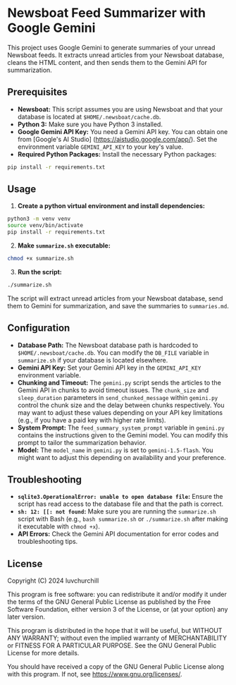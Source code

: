 # Newsboat Feed Summarizer with Google Gemini

This project uses Google Gemini to generate summaries of your unread Newsboat feeds. It extracts unread articles from your Newsboat database, cleans the HTML content, and then sends them to the Gemini API for summarization.

## Prerequisites

* **Newsboat:**  This script assumes you are using Newsboat and that your database is located at `$HOME/.newsboat/cache.db`.
* **Python 3:** Make sure you have Python 3 installed.
* **Google Gemini API Key:** You need a Gemini API key. You can obtain one from [Google's AI Studio]
(https://aistudio.google.com/app/).  Set the environment variable `GEMINI_API_KEY` to your key's value.
* **Required Python Packages:** Install the necessary Python packages:

```bash
pip install -r requirements.txt
```

## Usage

1. **Create a python virtual environment and install dependencies:**

```bash
python3 -m venv venv
source venv/bin/activate
pip install -r requirements.txt
```

2. **Make `summarize.sh` executable:**

```bash
chmod +x summarize.sh
```

3. **Run the script:**

```bash
./summarize.sh
```

The script will extract unread articles from your Newsboat database, send them to Gemini for summarization, and save the summaries to `summaries.md`.

## Configuration

* **Database Path:** The Newsboat database path is hardcoded to `$HOME/.newsboat/cache.db`.  You can modify the `DB_FILE` variable in `summarize.sh` if your database is located elsewhere.
* **Gemini API Key:** Set your Gemini API key in the `GEMINI_API_KEY` environment variable.
* **Chunking and Timeout:** The `gemini.py` script sends the articles to the Gemini API in chunks to avoid timeout issues. The `chunk_size` and `sleep_duration` parameters in `send_chunked_message` within  `gemini.py` control the chunk size and the delay between chunks respectively. You may want to adjust these values depending on your API key limitations (e.g., if you have a paid key with higher rate limits).
* **System Prompt:** The `feed_summary_system_prompt` variable in `gemini.py` contains the instructions given to the Gemini model.  You can modify this prompt to tailor the summarization behavior.
* **Model:** The `model_name` in `gemini.py` is set to  `gemini-1.5-flash`. You might want to adjust this depending on availability and your preference.

## Troubleshooting

* **`sqlite3.OperationalError: unable to open database file`:** Ensure the script has read access to the database file and that the path is correct.
* **`sh: 12: [[: not found`:** Make sure you are running the `summarize.sh` script with Bash (e.g., `bash summarize.sh` or `./summarize.sh` after making it executable with `chmod +x`).
* **API Errors:**  Check the Gemini API documentation for error codes and troubleshooting tips.

## License


Copyright (C) 2024  luvchurchill

This program is free software: you can redistribute it and/or modify
it under the terms of the GNU General Public License as published by
the Free Software Foundation, either version 3 of the License, or
(at your option) any later version.

This program is distributed in the hope that it will be useful,
but WITHOUT ANY WARRANTY; without even the implied warranty of
MERCHANTABILITY or FITNESS FOR A PARTICULAR PURPOSE.  See the
GNU General Public License for more details.

You should have received a copy of the GNU General Public License
along with this program.  If not, see <https://www.gnu.org/licenses/>.